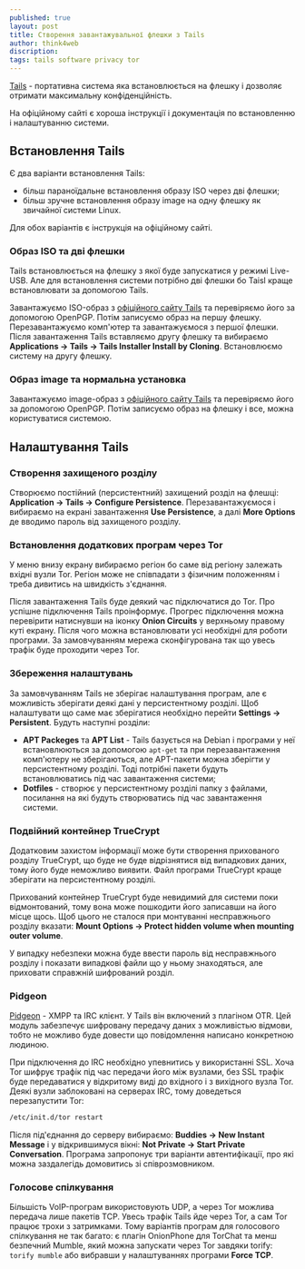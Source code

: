 ```yaml
---
published: true
layout: post
title: Створення завантажувальної флешки з Tails
author: think4web
discription:
tags: tails software privacy tor
---
```


[Tails](/Tails) - портативна система яка встановлюється на флешку і дозволяє отримати максимальну конфіденційність.

На офіційному сайті є хороша інструкції і документація по встановленню і налаштуванню системи.

## Встановлення Tails

Є два варіанти встановлення Tails:
- більш параноїдальне встановлення образу ISO через дві флешки;
- більш зручне встановлення образу image на одну флешку як звичайної системи Linux.

Для обох варіантів є інструкція на офіційному сайті.

### Образ ISO та дві флешки

Tails встановлюється на флешку з якої буде запускатися у режимі Live-USB. Але для встановлення системи потрібно дві флешки бо Taisl краще встановлювати за допомогою Tails.

Завантажуємо ISO-образ з [офіційного сайту Tails](https://tails.boum.org/) та перевіряємо його за допомогою OpenPGP. Потім записуємо образ на першу флешку. Перезавантажуємо комп'ютер та завантажуємося з першої флешки. Після завантаження Tails вставляємо другу флешку та вибираємо **Applications → Tails → Tails Installer Install by Cloning**. Встановлюємо систему на другу флешку.

### Образ image та нормальна установка

Завантажуємо image-образ з [офіційного сайту Tails](https://tails.boum.org/) та перевіряємо його за допомогою OpenPGP. Потім записуємо образ на флешку і все, можна користуватися системою.

## Налаштування Tails

### Створення захищеного розділу

Створюємо постійний (персистентний) захищений розділ на флешці: **Application → Tails → Configure Persistence**. Перезавантажуємося і вибираємо на екрані завантаження **Use Persistence**, а далі **More Options** де вводимо пароль від захищеного розділу.

### Встановлення додаткових програм через Tor

У меню внизу екрану вибираємо регіон бо саме від регіону залежать вхідні вузли Tor. Регіон може не співпадати з фізичним положенням і треба дивитись на швидкість з'єднання.

Після завантаження Tails буде деякий час підключатися до Tor. Про успішне підключення Tails проінформує. Прогрес підключення можна перевірити натиснувши на іконку **Onion Circuits** у верхньому правому куті екрану. Після чого можна встановлювати усі необхідні для роботи програми. За замовчуванням мережа сконфігурованa так що увесь трафік буде проходити через Tor.

### Збереження налаштувань

За замовчуванням Tails не зберігає налаштування програм, але є можливість зберігати деякі дані у персистентному розділі. Щоб налаштувати що саме має зберігатися необхідно перейти **Settings → Persistent**. Будуть наступні розділи:
- **APT Packeges** та **APT List** - Tails базується на Debian і програми у неї встановлюються за допомогою ```apt-get``` та при перезавантаження комп'ютеру не зберігаються, але APT-пакети можна зберігти у персистентному розділі. Тоді потрібні пакети будуть встановлюватись під час завантаження системи;
- **Dotfiles** - створює у персистентному розділі папку з файлами, посилання на які будуть створюватись під час завантаження системи.

### Подвійний контейнер TrueCrypt

Додатковим захистом інформації може бути створення прихованого розділу TrueCrypt, що буде не буде відрізнятися від випадкових даних, тому його буде неможливо виявити. Файл програми TrueCrypt краще зберігати на персистентному розділі. 

Прихований контейнер TrueCrypt буде невидимий для системи поки відмонтований, тому вона може пошкодити його записавши на його місце щось. Щоб цього не сталося при монтуванні несправжнього розділу вказати: **Mount Options → Protect hidden volume when mounting outer volume**.

У випадку небезпеки можна буде ввести пароль від несправжнього розділу і показати випадкові файли що у ньому знаходяться, але приховати справжній шифрований розділ. 

### Pidgeon

[Pidgeon](/Pidgeon/) - XMPP та IRC клієнт. У Tails він включений з плагіном OTR. Цей модуль забезпечує шифровану передачу даних з можливістью відмови, тобто не можливо буде довести що повідомлення написано конкретною людиною. 

При підключення до IRC необхідно упевнитись у використанні SSL. Хоча Tor шифрує трафік під час передачи його між вузлами, без SSL трафік буде передаватися у відкритому виді до вхідного і з вихідного вузла Tor. Деякі вузли заблоковані на серверах IRC, тому доведеться перезапустити Tor:

```bash 
/etc/init.d/tor restart
```

Після під'єднання до серверу вибираємо: **Buddies → New Instant Message** і у відкрившимуся вікні: **Not Private → Start Private Conversation**. Програма запропонує три варіанти автентифікації, про які можна заздалегідь домовитись зі співрозмовником. 

### Голосове спілкування

Більшість VoIP-програм використовують UDP, а через Tor можлива передача лише пакетів TCP. Увесь трафік Tails йде через Tor, а сам Tor працює трохи з затримками. Тому варіантів програм для голосового спілкування не так багато: є плагін OnionPhone для TorChat та менш безпечний Mumble, який можна запускати через Tor завдяки torify: ```torify mumble``` або вибравши у налаштуваннях програми **Force TCP**.


